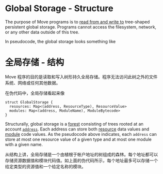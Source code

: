 # Global Storage - Structure

The purpose of Move programs is to [read from and write to](./global-storage-operators.md) tree-shaped persistent global storage. Programs cannot access the filesystem, network, or any other data outside of this tree.

In pseudocode, the global storage looks something like

# 全局存储 - 结构
Move 程序的目的是读取和写入树形持久全局存储。程序无法访问此树之外的文件系统、网络或任何其他数据。

在伪代码中，全局存储看起来像

```move
struct GlobalStorage {
  resources: Map<(address, ResourceType), ResourceValue>
  modules: Map<(address, ModuleName), ModuleBytecode>
}
```

Structurally, global storage is a [forest](https://en.wikipedia.org/wiki/Tree_(graph_theory)) consisting of trees rooted at an account [`address`](./address.md). Each address can store both [resource](./structs-and-resources.md) data values and [module](./modules-and-scripts.md) code values. As the pseudocode above indicates, each `address` can store at most one resource value of a given type and at most one module with a given name.

从结构上讲，全局存储是一个由植根于帐户地址的树组成的森林。每个地址都可以存储资源数据值和模块代码值。如上面的伪代码所示，每个地址最多可以存储一个给定类型的资源值和一个给定名称的模块。
